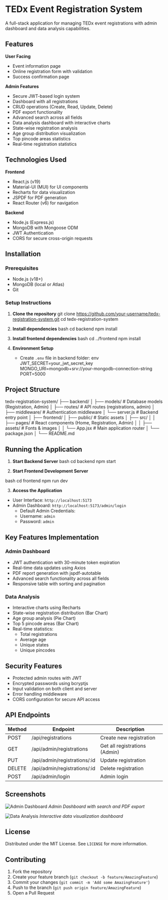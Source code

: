 # TEDx Event Registration System

A full-stack application for managing TEDx event registrations with admin dashboard and data analysis capabilities.

## Features

**User Facing**
- Event information page
- Online registration form with validation
- Success confirmation page

**Admin Features**
- Secure JWT-based login system
- Dashboard with all registrations
- CRUD operations (Create, Read, Update, Delete)
- PDF export functionality
- Advanced search across all fields
- Data analysis dashboard with interactive charts
- State-wise registration analysis
- Age group distribution visualization
- Top pincode areas statistics
- Real-time registration statistics

## Technologies Used

**Frontend**
- React.js (v19)
- Material-UI (MUI) for UI components
- Recharts for data visualization
- JSPDF for PDF generation
- React Router (v6) for navigation

**Backend**
- Node.js (Express.js)
- MongoDB with Mongoose ODM
- JWT Authentication
- CORS for secure cross-origin requests

## Installation

### Prerequisites
- Node.js (v18+)
- MongoDB (local or Atlas)
- Git

### Setup Instructions

1. **Clone the repository**
git clone https://github.com/your-username/tedx-registration-system.git
cd tedx-registration-system

2. **Install dependencies**
bash
cd backend
npm install


3. **Install frontend dependencies**
bash
cd ../frontend
npm install


4. **Environment Setup**
   - Create `.env` file in backend folder:
   env
JWT_SECRET=your_jwt_secret_key
MONGO_URI=mongodb+srv://your-mongodb-connection-string
PORT=5000



## Project Structure

tedx-registration-system/
├── backend/
│ ├── models/ # Database models (Registration, Admin)
│ ├── routes/ # API routes (registrations, admin)
│ ├── middleware/ # Authentication middleware
│ └── server.js # Backend entry point
│
├── frontend/
│ ├── public/ # Static assets
│ ├── src/
│ │ ├── pages/ # React components (Home, Registration, Admin)
│ │ ├── assets/ # Fonts & images
│ │ └── App.jsx # Main application router
│ └── package.json
│
└── README.md




## Running the Application

1. **Start Backend Server**
bash
cd backend
npm start


2. **Start Frontend Development Server**

bash
cd frontend
npm run dev


3. **Access the Application**
- User Interface: `http://localhost:5173`
- Admin Dashboard: `http://localhost:5173/admin/login`
  - Default Admin Credentials:
  - Username: `admin`
  - Password: `admin`

## Key Features Implementation

### Admin Dashboard
- JWT authentication with 30-minute token expiration
- Real-time data updates using Axios
- PDF report generation with jspdf-autotable
- Advanced search functionality across all fields
- Responsive table with sorting and pagination

### Data Analysis
- Interactive charts using Recharts
- State-wise registration distribution (Bar Chart)
- Age group analysis (Pie Chart)
- Top 5 pincode areas (Bar Chart)
- Real-time statistics:
  - Total registrations
  - Average age
  - Unique states
  - Unique pincodes

## Security Features
- Protected admin routes with JWT
- Encrypted passwords using bcryptjs
- Input validation on both client and server
- Error handling middleware
- CORS configuration for secure API access

## API Endpoints

| Method | Endpoint                | Description                     |
|--------|-------------------------|---------------------------------|
| POST   | /api/registrations      | Create new registration         |
| GET    | /api/admin/registrations| Get all registrations (Admin)   |
| PUT    | /api/admin/registrations/:id | Update registration      |
| DELETE | /api/admin/registrations/:id | Delete registration      |
| POST   | /api/admin/login        | Admin login                     |

## Screenshots

![Admin Dashboard](screenshots/dashboard.png)
*Admin Dashboard with search and PDF export*

![Data Analysis](screenshots/analysis.png)
*Interactive data visualization dashboard*

## License

Distributed under the MIT License. See `LICENSE` for more information.

## Contributing

1. Fork the repository
2. Create your feature branch (`git checkout -b feature/AmazingFeature`)
3. Commit your changes (`git commit -m 'Add some AmazingFeature'`)
4. Push to the branch (`git push origin feature/AmazingFeature`)
5. Open a Pull Request

